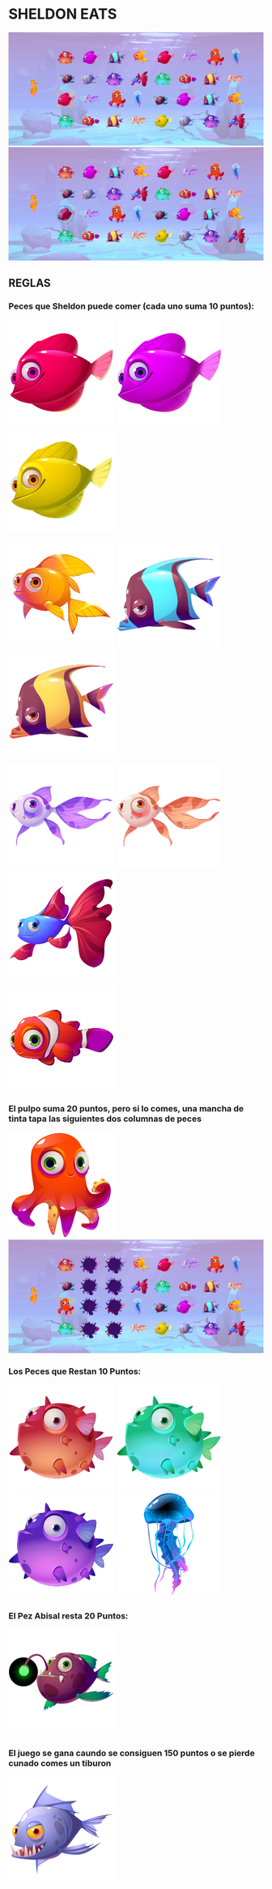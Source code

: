 # SHELDON EATS


![](https://github.com/lpangaro/GAME/blob/main/juego.png)
![](https://github.com/lpangaro/GAME/blob/main/burbuja.png)

## REGLAS
### Peces que Sheldon puede comer (cada uno suma 10 puntos):
![](https://github.com/lpangaro/GAME/blob/main/img/pez1.png)
![](https://github.com/lpangaro/GAME/blob/main/img/pez13.png)
![](https://github.com/lpangaro/GAME/blob/main/img/pez15.png)


![](https://github.com/lpangaro/GAME/blob/main/img/pez11.png)
![](https://github.com/lpangaro/GAME/blob/main/img/pez12.png)
![](https://github.com/lpangaro/GAME/blob/main/img/pez5.png)


![](https://github.com/lpangaro/GAME/blob/main/img/pez2.png)
![](https://github.com/lpangaro/GAME/blob/main/img/pez3.png)
![](https://github.com/lpangaro/GAME/blob/main/img/pez14.png)


![](https://github.com/lpangaro/GAME/blob/main/img/pez6.png)

### El pulpo suma 20 puntos, pero si lo comes, una mancha de tinta tapa las siguientes dos columnas de peces
![](https://github.com/lpangaro/GAME/blob/main/img/pulpo.png)
![](https://github.com/lpangaro/GAME/blob/main/tinta.png)


### Los Peces que Restan 10 Puntos:
![](https://github.com/lpangaro/GAME/blob/main/img/globo1.png)
![](https://github.com/lpangaro/GAME/blob/main/img/globo2.png)
![](https://github.com/lpangaro/GAME/blob/main/img/globo3.png)
![](https://github.com/lpangaro/GAME/blob/main/img/medusa.png)

### El Pez Abisal resta 20 Puntos:
![](https://github.com/lpangaro/GAME/blob/main/img/abisal.png)

### El juego se gana caundo se consiguen 150 puntos o se pierde cunado comes un tiburon
![](https://github.com/lpangaro/GAME/blob/main/img/malo1.png)
